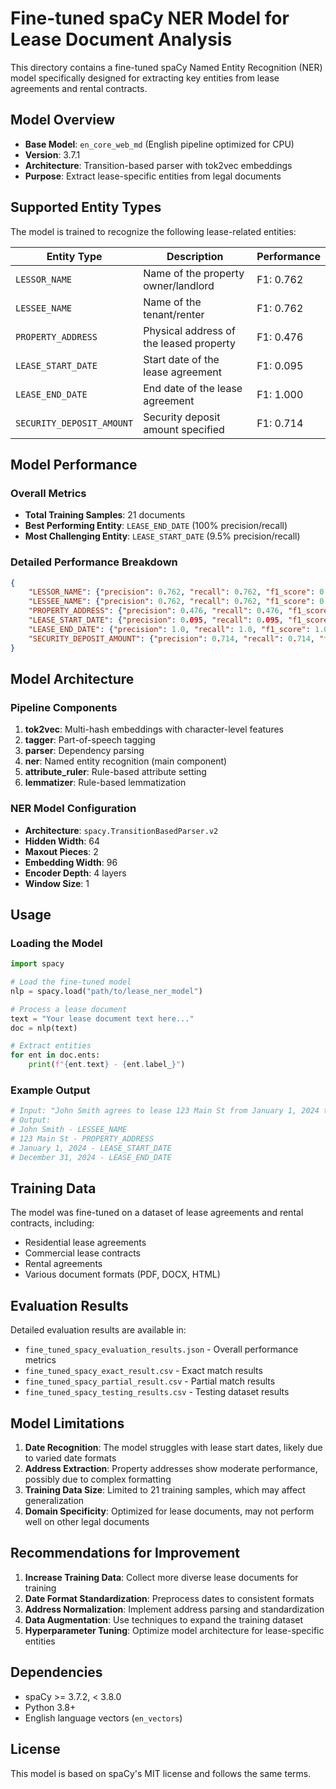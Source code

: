 # Fine-tuned spaCy NER Model for Lease Document Analysis

This directory contains a fine-tuned spaCy Named Entity Recognition (NER) model specifically designed for extracting key entities from lease agreements and rental contracts.

## Model Overview

- **Base Model**: `en_core_web_md` (English pipeline optimized for CPU)
- **Version**: 3.7.1
- **Architecture**: Transition-based parser with tok2vec embeddings
- **Purpose**: Extract lease-specific entities from legal documents

## Supported Entity Types

The model is trained to recognize the following lease-related entities:

| Entity Type | Description | Performance |
|-------------|-------------|-------------|
| `LESSOR_NAME` | Name of the property owner/landlord | F1: 0.762 |
| `LESSEE_NAME` | Name of the tenant/renter | F1: 0.762 |
| `PROPERTY_ADDRESS` | Physical address of the leased property | F1: 0.476 |
| `LEASE_START_DATE` | Start date of the lease agreement | F1: 0.095 |
| `LEASE_END_DATE` | End date of the lease agreement | F1: 1.000 |
| `SECURITY_DEPOSIT_AMOUNT` | Security deposit amount specified | F1: 0.714 |

## Model Performance

### Overall Metrics
- **Total Training Samples**: 21 documents
- **Best Performing Entity**: `LEASE_END_DATE` (100% precision/recall)
- **Most Challenging Entity**: `LEASE_START_DATE` (9.5% precision/recall)

### Detailed Performance Breakdown
```json
{
    "LESSOR_NAME": {"precision": 0.762, "recall": 0.762, "f1_score": 0.762},
    "LESSEE_NAME": {"precision": 0.762, "recall": 0.762, "f1_score": 0.762},
    "PROPERTY_ADDRESS": {"precision": 0.476, "recall": 0.476, "f1_score": 0.476},
    "LEASE_START_DATE": {"precision": 0.095, "recall": 0.095, "f1_score": 0.095},
    "LEASE_END_DATE": {"precision": 1.0, "recall": 1.0, "f1_score": 1.0},
    "SECURITY_DEPOSIT_AMOUNT": {"precision": 0.714, "recall": 0.714, "f1_score": 0.714}
}
```

## Model Architecture

### Pipeline Components
1. **tok2vec**: Multi-hash embeddings with character-level features
2. **tagger**: Part-of-speech tagging
3. **parser**: Dependency parsing
4. **ner**: Named entity recognition (main component)
5. **attribute_ruler**: Rule-based attribute setting
6. **lemmatizer**: Rule-based lemmatization

### NER Model Configuration
- **Architecture**: `spacy.TransitionBasedParser.v2`
- **Hidden Width**: 64
- **Maxout Pieces**: 2
- **Embedding Width**: 96
- **Encoder Depth**: 4 layers
- **Window Size**: 1


## Usage

### Loading the Model
```python
import spacy

# Load the fine-tuned model
nlp = spacy.load("path/to/lease_ner_model")

# Process a lease document
text = "Your lease document text here..."
doc = nlp(text)

# Extract entities
for ent in doc.ents:
    print(f"{ent.text} - {ent.label_}")
```

### Example Output
```python
# Input: "John Smith agrees to lease 123 Main St from January 1, 2024 to December 31, 2024"
# Output:
# John Smith - LESSEE_NAME
# 123 Main St - PROPERTY_ADDRESS
# January 1, 2024 - LEASE_START_DATE
# December 31, 2024 - LEASE_END_DATE
```

## Training Data

The model was fine-tuned on a dataset of lease agreements and rental contracts, including:
- Residential lease agreements
- Commercial lease contracts
- Rental agreements
- Various document formats (PDF, DOCX, HTML)

## Evaluation Results

Detailed evaluation results are available in:
- `fine_tuned_spacy_evaluation_results.json` - Overall performance metrics
- `fine_tuned_spacy_exact_result.csv` - Exact match results
- `fine_tuned_spacy_partial_result.csv` - Partial match results
- `fine_tuned_spacy_testing_results.csv` - Testing dataset results

## Model Limitations

1. **Date Recognition**: The model struggles with lease start dates, likely due to varied date formats
2. **Address Extraction**: Property addresses show moderate performance, possibly due to complex formatting
3. **Training Data Size**: Limited to 21 training samples, which may affect generalization
4. **Domain Specificity**: Optimized for lease documents, may not perform well on other legal documents

## Recommendations for Improvement

1. **Increase Training Data**: Collect more diverse lease documents for training
2. **Date Format Standardization**: Preprocess dates to consistent formats
3. **Address Normalization**: Implement address parsing and standardization
4. **Data Augmentation**: Use techniques to expand the training dataset
5. **Hyperparameter Tuning**: Optimize model architecture for lease-specific entities

## Dependencies

- spaCy >= 3.7.2, < 3.8.0
- Python 3.8+
- English language vectors (`en_vectors`)

## License

This model is based on spaCy's MIT license and follows the same terms.
 